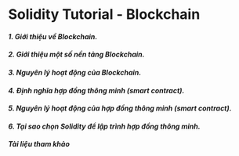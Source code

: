 # Solidity Tutorial - Blockchain

#### _1. Giới thiệu về Blockchain._
#### _2. Giới thiệu một số nền tảng Blockchain._
#### _3. Nguyên lý hoạt động của Blockchain._
#### _4. Định nghĩa hợp đồng thông minh (smart contract)._
#### _5. Nguyên lý hoạt động của hợp đồng thông minh (smart contract)._
#### _6. Tại sao chọn Solidity để lập trình hợp đồng thông minh._

#### _Tài liệu tham khảo_
